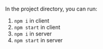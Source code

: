 

In the project directory, you can run:

1.  `npm i` in client
2.  `npm start`  in client
3.  `npm i` in server
4.  `npm start` in server




